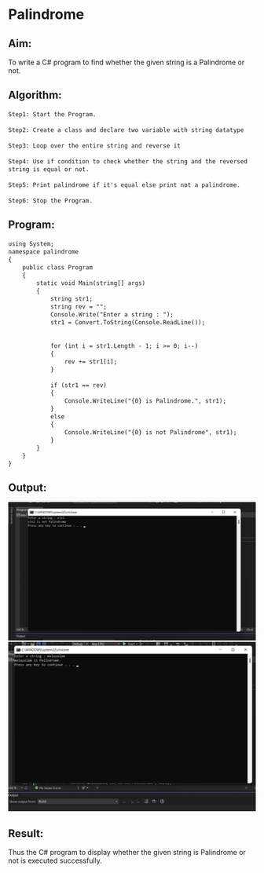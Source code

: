 # Palindrome


## Aim:
To write a C# program to find whether the given string is a Palindrome or not.
## Algorithm:
~~~
Step1: Start the Program.

Step2: Create a class and declare two variable with string datatype

Step3: Loop over the entire string and reverse it

Step4: Use if condition to check whether the string and the reversed string is equal or not.

Step5: Print palindrome if it's equal else print not a palindrome.

Step6: Stop the Program.
~~~
## Program:
~~~
using System;
namespace palindrome
{
    public class Program
    {
        static void Main(string[] args)
        {
            string str1;
            string rev = "";
            Console.Write("Enter a string : ");
            str1 = Convert.ToString(Console.ReadLine());


            for (int i = str1.Length - 1; i >= 0; i--)
            {
                rev += str1[i];
            }

            if (str1 == rev)
            {
                Console.WriteLine("{0} is Palindrome.", str1);
            }
            else
            {
                Console.WriteLine("{0} is not Palindrome", str1);
            }
        }
    }
}
~~~

## Output:
![output](./c1.png)
![output](./c2.png)

## Result:
Thus the C# program to display whether the given string is Palindrome or not is executed successfully.
